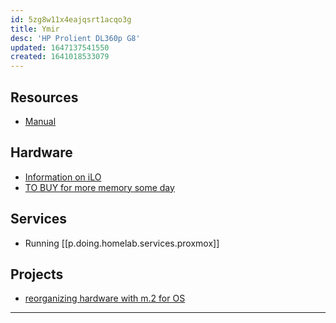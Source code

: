 ```yaml
---
id: 5zg8w11x4eajqsrt1acqo3g
title: Ymir
desc: 'HP Prolient DL360p G8'
updated: 1647137541550
created: 1641018533079
---
```


## Resources

- [Manual](assets/pdfs/hp-dl360p-g8-manual.pdf)

## Hardware

- [Information on iLO][1]
- [TO BUY for more memory some day](https://www.ebay.com/itm/222462491975?hash=item33cbcc3d47:g:Ks4AAOSwNZRfLGSf)

## Services

- Running [[p.doing.homelab.services.proxmox]]

## Projects

- [reorganizing hardware with m.2 for OS][2]

---

[1]: https://en.wikipedia.org/wiki/HP_Integrated_Lights-Out
[2]: https://www.reddit.com/r/homelab/comments/t5na4v/comment/hz66dwy/?utm_source=share&utm_medium=web2x&context=3
